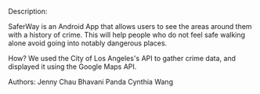 Description:

SaferWay is an Android App that allows users to see the areas around them with a history of crime. This
will help people who do not feel safe walking alone avoid going into notably dangerous places. 

How?
We used the City of Los Angeles's API to gather crime data, and displayed it using the Google Maps API.

Authors:
Jenny Chau
Bhavani Panda
Cynthia Wang
